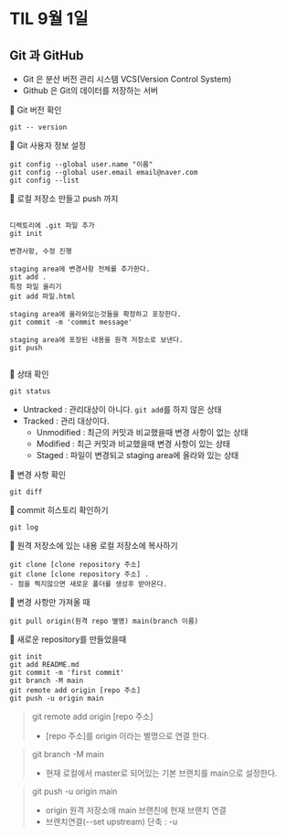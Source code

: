 # TIL 9월 1일

## Git 과 GitHub
 - Git 은 분산 버전 관리 시스템 VCS(Version Control System)
 - Github 은 Git의 데이터를 저장하는 서버

🔆 Git 버전 확인
 ```
 git -- version
 ```

 🔆 Git 사용자 정보 설정
 ```
 git config --global user.name "이름"
 git config --global user.email email@naver.com
 git config --list
 ```

 🔆 로컬 저장소 만들고 push 까지
 ```

디렉토리에 .git 파일 추가 
git init

변경사항, 수정 진행

staging area에 변경사항 전체를 추가한다.
git add . 
특정 파일 올리기
git add 파일.html

staging area에 올라와있는것들을 확정하고 포장한다.
git commit -m 'commit message'

staging area에 포장된 내용을 원격 저장소로 보낸다.
git push


 ```

🔆 상태 확인
```
git status
```
- Untracked : 관리대상이 아니다. `git add`를 하지 않은 상태
- Tracked : 관리 대상이다.
    - Unmodified : 최근의 커밋과 비교했을때 변경 사항이 없는 상태
    - Modified : 최근 커밋과 비교했을때 변경 사항이 있는 상태
    - Staged : 파일이 변경되고 staging area에 올라와 있는 상태

🔆 변경 사항 확인
```
git diff
```

🔆 commit 히스토리 확인하기
```
git log
```

🔆 원격 저장소에 있는 내용 로컬 저장소에 복사하기
```
git clone [clone repository 주소]
git clone [clone repository 주소] . 
- 점을 찍지않으면 새로운 폴더를 생성후 받아온다.

```

🔆 변경 사항만 가져올 때
```
git pull origin(원격 repo 별명) main(branch 이름)
```

🔆 새로운 repository를 만들었을때
```
git init
git add README.md
git commit -m 'first commit'
git branch -M main
git remote add origin [repo 주소]
git push -u origin main
```
> git remote add origin [repo 주소]
>- [repo 주소]를 origin 이라는 별명으로 연결 한다.  

>git branch -M main
>- 현재 로컬에서 master로 되어있는 기본 브랜치를 main으로 설정한다.

> git push -u origin main
> - origin 원격 저장소애 main 브랜친에 현재 브랜치 연결
> - 브랜치연결(--set upstream) 단축 : -u